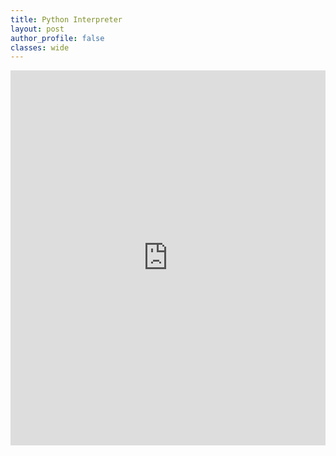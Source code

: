 ```yaml
---
title: Python Interpreter
layout: post
author_profile: false
classes: wide
---
```


<iframe src="https://trinket.io/embed/python/a537edfe04" width="100%" height="600" frameborder="0" marginwidth="0" marginheight="0" allowfullscreen></iframe>
